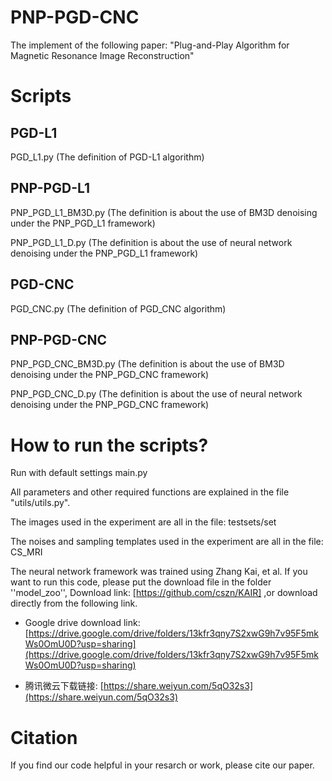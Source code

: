 # PNP-PGD-CNC

The implement of the following paper:
 "Plug-and-Play Algorithm for Magnetic Resonance Image Reconstruction"

# Scripts

## PGD-L1

PGD_L1.py (The definition of PGD-L1 algorithm)

## PNP-PGD-L1

PNP_PGD_L1_BM3D.py (The definition is about the use of BM3D denoising under the PNP_PGD_L1 framework)

PNP_PGD_L1_D.py (The definition is about the use of neural network denoising under the PNP_PGD_L1 framework)

## PGD-CNC

PGD_CNC.py (The definition of PGD_CNC algorithm)

## PNP-PGD-CNC

PNP_PGD_CNC_BM3D.py (The definition is about the use of BM3D denoising under the PNP_PGD_CNC framework)

PNP_PGD_CNC_D.py (The definition is about the use of neural network  denoising under the PNP_PGD_CNC framework)

# How to run the scripts?

Run with default settings main.py

All parameters and other required functions are explained in the file "utils/utils.py".

The images used in the experiment are all in the file: testsets/set

The noises and sampling templates used in the experiment are all in the file: CS_MRI

The neural network framework was trained using Zhang Kai, et al. If you want to run this code, please put the download file in the folder ''model_zoo'',
Download link: [https://github.com/cszn/KAIR] ,or download directly from the following link.

*  Google drive download link: [https://drive.google.com/drive/folders/13kfr3qny7S2xwG9h7v95F5mkWs0OmU0D?usp=sharing](https://drive.google.com/drive/folders/13kfr3qny7S2xwG9h7v95F5mkWs0OmU0D?usp=sharing)

*  腾讯微云下载链接: [https://share.weiyun.com/5qO32s3](https://share.weiyun.com/5qO32s3)



# Citation

If you find our code helpful in your resarch or work, please cite our paper.